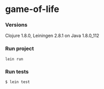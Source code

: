 # game-of-life

### Versions
Clojure 1.8.0, Leiningen 2.8.1 on Java 1.8.0_112

### Run project
```
lein run
```

### Run tests
```
$ lein test
```